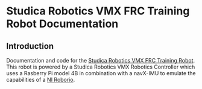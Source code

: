 # Studica Robotics VMX FRC Training Robot Documentation

## Introduction
Documentation and code for the [Studica Robotics VMX FRC Training Robot](https://www.studica.com/studica-robotics-brand/vmfrc-compatible-training-bot). This robot is powered by a Studica Robotics VMX Robotics Controller which uses a Rasberry Pi model 4B in combination with a navX-IMU to emulate the capabilities of a [NI Roborio](https://www.andymark.com/products/ni-roborio-2).